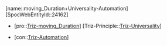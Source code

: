 ﻿---
type: TrizContradiction
aliases:
- moving_Duration+Universality-Automation
license: CC BY-SA 4.0
copyright: https://github.com/SpocWeb
IsDeleted: false
IsReadOnly: false
Confidential: public
tags: 
- Triz/Contradiction
---
[name::moving_Duration+Universality-Automation]
[SpocWebEntityId::24162]
+ [pro::[Triz-moving_Duration](tech/Triz/Parameter/Triz-moving_Duration.md)]
[Triz-Principle::[Triz-Universality](tech/Triz/Principle/Triz-Universality.md)]
- [con::[Triz-Automation](tech/Triz/Parameter/Triz-Automation.md)]

